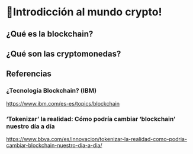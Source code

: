 # 🚀Introdicción al mundo crypto!

## ¿Qué es la blockchain?

## ¿Qué son las cryptomonedas?

## Referencias

### ¿Tecnología Blockchain? (IBM)
https://www.ibm.com/es-es/topics/blockchain

### ‘Tokenizar’ la realidad: Cómo podría cambiar ‘blockchain’ nuestro día a día
https://www.bbva.com/es/innovacion/tokenizar-la-realidad-como-podria-cambiar-blockchain-nuestro-dia-a-dia/


###
